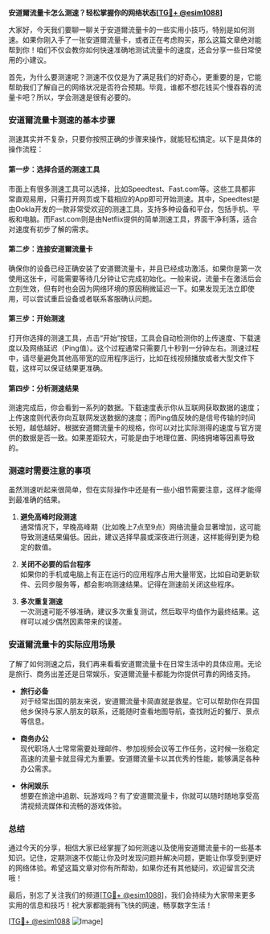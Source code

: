 **安道爾流量卡怎么测速？轻松掌握你的网络状态[[TG💪+ @esim1088](https://t.me/s/esim1088)]**

大家好，今天我们要聊一聊关于安道爾流量卡的一些实用小技巧，特别是如何测速。如果你刚入手了一张安道爾流量卡，或者正在考虑购买，那么这篇文章绝对能帮到你！咱们不仅会教你如何快速准确地测试流量卡的速度，还会分享一些日常使用的小建议。

首先，为什么要测速呢？测速不仅仅是为了满足我们的好奇心，更重要的是，它能帮助我们了解自己的网络状况是否符合预期。毕竟，谁都不想花钱买个慢吞吞的流量卡吧？所以，学会测速是很有必要的。

### 安道爾流量卡测速的基本步骤

测速其实并不复杂，只要你按照正确的步骤来操作，就能轻松搞定。以下是具体的操作流程：

#### 第一步：选择合适的测速工具
市面上有很多测速工具可以选择，比如Speedtest、Fast.com等。这些工具都非常直观易用，只需打开网页或下载相应的App即可开始测速。其中，Speedtest是由Ookla开发的一款非常受欢迎的测速工具，支持多种设备和平台，包括手机、平板和电脑。而Fast.com则是由Netflix提供的简单测速工具，界面干净利落，适合对速度有初步了解的需求。

#### 第二步：连接安道爾流量卡
确保你的设备已经正确安装了安道爾流量卡，并且已经成功激活。如果你是第一次使用这张卡，可能需要等待几分钟让它完成初始化。一般来说，流量卡在激活后会立刻生效，但有时也会因为网络环境的原因稍微延迟一下。如果发现无法立即使用，可以尝试重启设备或者联系客服确认问题。

#### 第三步：开始测速
打开你选择的测速工具，点击“开始”按钮，工具会自动检测你的上传速度、下载速度以及网络延迟（Ping值）。这个过程通常只需要几十秒到一分钟左右。测速过程中，请尽量避免其他高带宽的应用程序运行，比如在线视频播放或者大型文件下载，这样可以保证结果更准确。

#### 第四步：分析测速结果
测速完成后，你会看到一系列的数据。下载速度表示你从互联网获取数据的速度；上传速度则代表你向互联网发送数据的速度；而Ping值反映的是信号传输的时间长短，越低越好。根据安道爾流量卡的规格，你可以对比实际测得的速度与官方提供的数据是否一致。如果差距较大，可能是由于地理位置、网络拥堵等因素导致的。

### 测速时需要注意的事项

虽然测速听起来很简单，但在实际操作中还是有一些小细节需要注意，这样才能得到最准确的结果。

1. **避免高峰时段测速**  
   通常情况下，早晚高峰期（比如晚上7点至9点）网络流量会显著增加，这可能导致测速结果偏低。因此，建议选择早晨或深夜进行测速，这样能得到更为稳定的数值。

2. **关闭不必要的后台程序**  
   如果你的手机或电脑上有正在运行的应用程序占用大量带宽，比如自动更新软件、云同步服务等，都会影响测速结果。记得在测速前关闭这些程序。

3. **多次重复测速**  
   一次测速可能不够准确，建议多次重复测试，然后取平均值作为最终结果。这样可以减少偶然因素带来的误差。

### 安道爾流量卡的实际应用场景

了解了如何测速之后，我们再来看看安道爾流量卡在日常生活中的具体应用。无论是旅行、商务出差还是日常娱乐，安道爾流量卡都能为你提供可靠的网络支持。

- **旅行必备**  
  对于经常出国的朋友来说，安道爾流量卡简直就是救星。它可以帮助你在异国他乡保持与家人朋友的联系，还能随时查看地图导航，查找附近的餐厅、景点等信息。

- **商务办公**  
  现代职场人士常常需要处理邮件、参加视频会议等工作任务，这时候一张稳定高速的流量卡就显得尤为重要。安道爾流量卡以其优秀的性能，能够满足各种办公需求。

- **休闲娱乐**  
  想要在旅途中追剧、玩游戏吗？有了安道爾流量卡，你就可以随时随地享受高清视频流媒体和流畅的游戏体验。

### 总结

通过今天的分享，相信大家已经掌握了如何测速以及使用安道爾流量卡的一些基本知识。记住，定期测速不仅能让你及时发现问题并解决问题，更能让你享受到更好的网络体验。希望这篇文章对你有所帮助，如果你还有其他疑问，欢迎留言交流哦！

最后，别忘了关注我们的频道[[TG💪+ @esim1088](https://t.me/s/esim1088)]，我们会持续为大家带来更多实用的信息和技巧！祝大家都能拥有飞快的网速，畅享数字生活！

[[TG💪+ @esim1088](https://t.me/s/esim1088) ![Image](https://i.postimg.cc/4NQfJmqS/Snipaste-2025-05-13-00-14-12.png)]